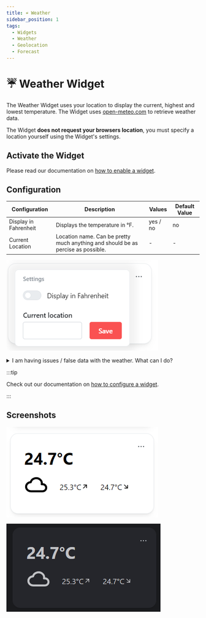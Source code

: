 ```yaml
---
title: ☔ Weather
sidebar_position: 1
tags:
  - Widgets
  - Weather
  - Geolocation
  - Forecast
---
```


# ☔ Weather Widget

The Weather Widget uses your location to display the current, highest and lowest temperature. The Widget uses [open-meteo.com](https://open-meteo.com) to retrieve weather data.

The Widget **does not request your browsers location**, you must specify a location yourself using the Widget's settings.

## Activate the Widget
Please read our documentation on [how to enable a widget](index.md#activating-a-widget).

## Configuration

| Configuration         | Description | Values | Default Value |
| --------------------- | ----------- | ------ | ------------- |
| Display in Fahrenheit | Displays the temperature in °F. | yes / no | no |
| Current Location | Location name. Can be pretty much anything and should be as percise as possible. | - | - |

![configuration of the weather widget](images/weather/widget-weather-configuration.png)

<details>
  <summary>I am having issues / false data with the weather. What can I do?</summary>
  <div>
    <div>If your location does not have a unique name or the displayed data is wrong, take these steps to fix it:
    <ul><li>Go to <a href="https://open-meteo.com/en/docs/geocoding-api">open-meteo</a> api documentation and enter your location</li><li>Adjust your search query until the first result is the correct location</li><li>Copy the search query and paste it into the <code>Current location</code> field in the configuration.</li></ul><br/>We suggest you to check whether the displayed data is equal to the data of your local weather station.</div>
  </div>
</details>

:::tip

Check out our documentation on [how to configure a widget](index.md#configure-a-widget).

:::

## Screenshots

![weather widget in light mode](images/weather/widget-weather-light-mode.png)

![weather widget in dark mode](images/weather/widget-weather-dark-mode.png)